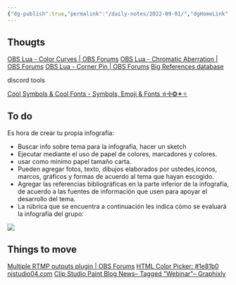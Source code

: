 ```yaml
---
{"dg-publish":true,"permalink":"/daily-notes/2022-09-01/","dgHomeLink":true,"dgPassFrontmatter":false,"dgShowBacklinks":true,"dgShowLocalGraph":true,"dgShowInlineTitle":true}
---
```


## Thougts

[OBS Lua - Color Curves | OBS Forums](https://obsproject.com/forum/resources/color-curves.1540/)
[OBS Lua - Chromatic Aberration | OBS Forums](https://obsproject.com/forum/resources/chromatic-aberration.1529/)
[OBS Lua - Corner Pin | OBS Forums](https://obsproject.com/forum/resources/corner-pin.1474/)
[Big References database](https://artzarkua.gumroad.com/l/cdr)


discord tools

[Cool Symbols & Cool Fonts - Symbols, Emoji & Fonts ✮✢❂✶✧](https://coolsymbol.com/)
## To do


Es hora de crear tu propia infografía: 


-   Buscar info sobre tema para la infografía, hacer un sketch
-   Ejecutar mediante el uso de papel de colores, marcadores y colores.
-   usar como mínimo papel tamaño carta. 
- Pueden agregar fotos, texto, dibujos elaborados por ustedes,íconos, marcos, gráficos y formas de acuerdo al tema que hayan escogido. 
- Agregar las referencias bibliográficas en la parte inferior de la infografía, de acuerdo a las fuentes de información que usen para apoyar el desarrollo del tema. 
- La rúbrica que se encuentra a continuación les indica cómo se evaluará la infografía del grupo: 

![](https://i.imgur.com/hTh0aMj.png)


## Things to move

[Multiple RTMP outputs plugin | OBS Forums](https://obsproject.com/forum/resources/multiple-rtmp-outputs-plugin.964/)
[HTML Color Picker: #1e81b0](https://imagecolorpicker.com/color-code/1e81b0)
[njstudio04.com](https://njstudio04.com/)
[Clip Studio Paint Blog News– Tagged "Webinar"– Graphixly](https://graphixly.com/blogs/news/tagged/webinar)

